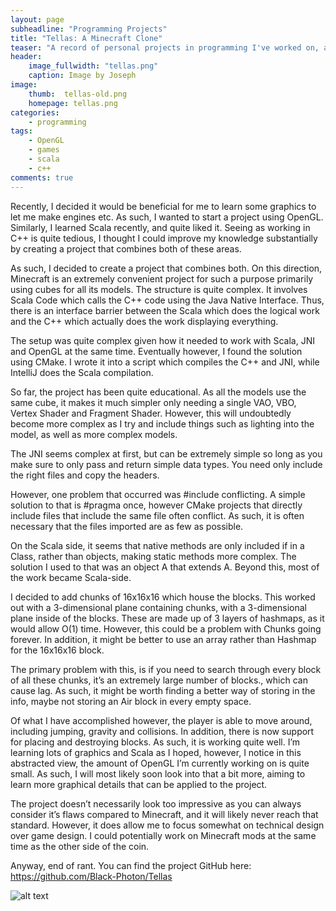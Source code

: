 ```yaml
---
layout: page
subheadline: "Programming Projects"
title: "Tellas: A Minecraft Clone"
teaser: "A record of personal projects in programming I've worked on, and what I've learned from the experience"
header:
    image_fullwidth: "tellas.png"
    caption: Image by Joseph
image:
    thumb:  tellas-old.png
    homepage: tellas.png
categories:
    - programming
tags:
    - OpenGL
    - games
    - scala
    - c++
comments: true
---
```


Recently, I decided it would be beneficial for me to learn some graphics to let me make engines etc. As such, I wanted to start a project using OpenGL. Similarly, I learned Scala recently, and quite liked it. Seeing as working in C++ is quite tedious, I thought I could improve my knowledge substantially by creating a project that combines both of these areas.

<!--more-->

As such, I decided to create a project that combines both. On this direction, Minecraft is an extremely convenient project for such a purpose primarily using cubes for all its models. The structure is quite complex. It involves Scala Code which calls the C++ code using the Java Native Interface. Thus, there is an interface barrier between the Scala which does the logical work and the C++ which actually does the work displaying everything.

The setup was quite complex given how it needed to work with Scala, JNI and OpenGL at the same time. Eventually however, I found the solution using CMake. I wrote it into a script which compiles the C++ and JNI, while IntelliJ does the Scala compilation.

So far, the project has been quite educational. As all the models use the same cube, it makes it much simpler only needing a single VAO, VBO, Vertex Shader and Fragment Shader. However, this will undoubtedly become more complex as I try and include things such as lighting into the model, as well as more complex models.

The JNI seems complex at first, but can be extremely simple so long as you make sure to only pass and return simple data types. You need only include the right files and copy the headers.

However, one problem that occurred was #include conflicting. A simple solution to that is #pragma once, however CMake projects that directly include files that include the same file often conflict. As such, it is often necessary that the files imported are as few as possible.

On the Scala side, it seems that native methods are only included if in a Class, rather than objects, making static methods more complex. The solution I used to that was an object A that extends A. Beyond this, most of the work became Scala-side.

I decided to add chunks of 16x16x16 which house the blocks. This worked out with a 3-dimensional plane containing chunks, with a 3-dimensional plane inside of the blocks. These are made up of 3 layers of hashmaps, as it would allow O(1) time. However, this could be a problem with Chunks going forever. In addition, it might be better to use an array rather than Hashmap for the 16x16x16 block.

The primary problem with this, is if you need to search through every block of all these chunks, it’s an extremely large number of blocks., which can cause lag. As such, it might be worth finding a better way of storing in the info, maybe not storing an Air block in every empty space.

Of what I have accomplished however, the player is able to move around, including jumping, gravity and collisions. In addition, there is now support for placing and destroying blocks. As such, it is working quite well. I’m learning lots of graphics and Scala as I hoped, however, I notice in this abstracted view, the amount of OpenGL I’m currently working on is quite small. As such, I will most likely soon look into that a bit more, aiming to learn more graphical details that can be applied to the project.

The project doesn’t necessarily look too impressive as you can always consider it’s flaws compared to Minecraft, and it will likely never reach that standard. However, it does allow me to focus somewhat on technical design over game design. I could potentially work on Minecraft mods at the same time as the other side of the coin.

Anyway, end of rant. You can find the project GitHub here: https://github.com/Black-Photon/Tellas

![alt text](https://black-photon.github.io/images/tellas-old.png "JK Written in Tellas")